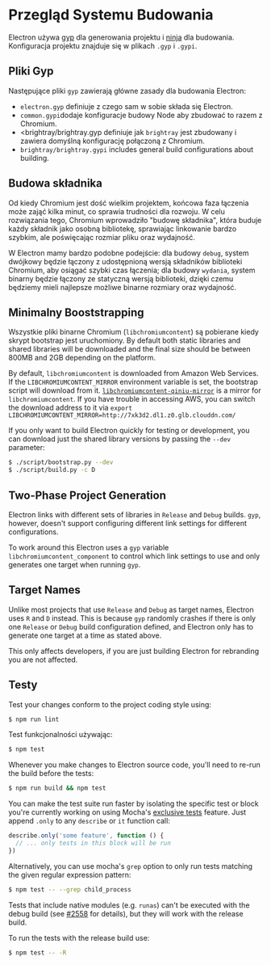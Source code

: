 # Przegląd Systemu Budowania

Electron używa [gyp](https://gyp.gsrc.io/) dla generowania projektu i [ninja](https://ninja-build.org/) dla budowania. Konfiguracja projektu znajduje się w plikach `.gyp` i `.gypi`.

## Pliki Gyp

Następujące pliki `gyp` zawierają główne zasady dla budowania Electron:

* `electron.gyp` definiuje z czego sam w sobie składa się Electron.
* `common.gypi`dodaje konfiguracje budowy Node aby zbudować to razem z Chromium.
* <brightray/brightray.gyp</code> definiuje jak `brightray` jest zbudowany i zawiera domyślną konfigurację połączoną z Chromium.
* `brightray/brightray.gypi` includes general build configurations about building.

## Budowa składnika

Od kiedy Chromium jest dość wielkim projektem, końcowa faza łączenia może zająć kilka minut, co sprawia trudności dla rozwoju. W celu rozwiązania tego, Chromium wprowadziło "budowę składnika", która buduje każdy składnik jako osobną bibliotekę, sprawiając linkowanie bardzo szybkim, ale poświęcając rozmiar pliku oraz wydajność.

W Electron mamy bardzo podobne podejście: dla budowy `debug`, system dwójkowy będzie łączony z udostępnioną wersją składników biblioteki Chromium, aby osiągać szybki czas łączenia; dla budowy `wydania`, system binarny będzie łączony ze statyczną wersją biblioteki, dzięki czemu będziemy mieli najlepsze możliwe binarne rozmiary oraz wydajność.

## Minimalny Booststrapping

Wszystkie pliki binarne Chromium (`libchromiumcontent`) są pobierane kiedy skrypt bootstrap jest uruchomiony. By default both static libraries and shared libraries will be downloaded and the final size should be between 800MB and 2GB depending on the platform.

By default, `libchromiumcontent` is downloaded from Amazon Web Services. If the `LIBCHROMIUMCONTENT_MIRROR` environment variable is set, the bootstrap script will download from it. [`libchromiumcontent-qiniu-mirror`](https://github.com/hokein/libchromiumcontent-qiniu-mirror) is a mirror for `libchromiumcontent`. If you have trouble in accessing AWS, you can switch the download address to it via `export LIBCHROMIUMCONTENT_MIRROR=http://7xk3d2.dl1.z0.glb.clouddn.com/`

If you only want to build Electron quickly for testing or development, you can download just the shared library versions by passing the `--dev` parameter:

```sh
$ ./script/bootstrap.py --dev
$ ./script/build.py -c D
```

## Two-Phase Project Generation

Electron links with different sets of libraries in `Release` and `Debug` builds. `gyp`, however, doesn't support configuring different link settings for different configurations.

To work around this Electron uses a `gyp` variable `libchromiumcontent_component` to control which link settings to use and only generates one target when running `gyp`.

## Target Names

Unlike most projects that use `Release` and `Debug` as target names, Electron uses `R` and `D` instead. This is because `gyp` randomly crashes if there is only one `Release` or `Debug` build configuration defined, and Electron only has to generate one target at a time as stated above.

This only affects developers, if you are just building Electron for rebranding you are not affected.

## Testy

Test your changes conform to the project coding style using:

```sh
$ npm run lint
```

Test funkcjonalności używając:

```sh
$ npm test
```

Whenever you make changes to Electron source code, you'll need to re-run the build before the tests:

```sh
$ npm run build && npm test
```

You can make the test suite run faster by isolating the specific test or block you're currently working on using Mocha's [exclusive tests](https://mochajs.org/#exclusive-tests) feature. Just append `.only` to any `describe` or `it` function call:

```js
describe.only('some feature', function () {
  // ... only tests in this block will be run
})
```

Alternatively, you can use mocha's `grep` option to only run tests matching the given regular expression pattern:

```sh
$ npm test -- --grep child_process
```

Tests that include native modules (e.g. `runas`) can't be executed with the debug build (see [#2558](https://github.com/electron/electron/issues/2558) for details), but they will work with the release build.

To run the tests with the release build use:

```sh
$ npm test -- -R
```